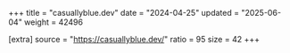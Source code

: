 +++
title = "casuallyblue.dev"
date = "2024-04-25"
updated = "2025-06-04"
weight = 42496

[extra]
source = "https://casuallyblue.dev/"
ratio = 95
size = 42
+++
